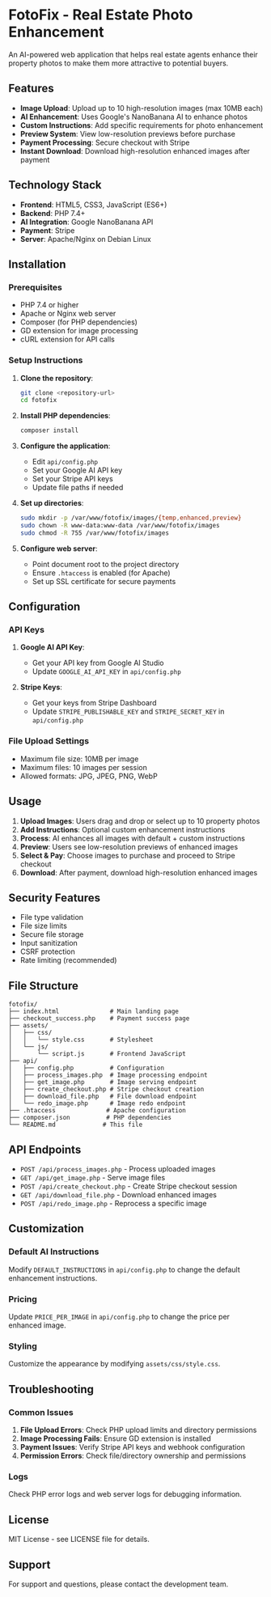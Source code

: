# FotoFix - Real Estate Photo Enhancement

An AI-powered web application that helps real estate agents enhance their property photos to make them more attractive to potential buyers.

## Features

- **Image Upload**: Upload up to 10 high-resolution images (max 10MB each)
- **AI Enhancement**: Uses Google's NanoBanana AI to enhance photos
- **Custom Instructions**: Add specific requirements for photo enhancement
- **Preview System**: View low-resolution previews before purchase
- **Payment Processing**: Secure checkout with Stripe
- **Instant Download**: Download high-resolution enhanced images after payment

## Technology Stack

- **Frontend**: HTML5, CSS3, JavaScript (ES6+)
- **Backend**: PHP 7.4+
- **AI Integration**: Google NanoBanana API
- **Payment**: Stripe
- **Server**: Apache/Nginx on Debian Linux

## Installation

### Prerequisites

- PHP 7.4 or higher
- Apache or Nginx web server
- Composer (for PHP dependencies)
- GD extension for image processing
- cURL extension for API calls

### Setup Instructions

1. **Clone the repository**:
   ```bash
   git clone <repository-url>
   cd fotofix
   ```

2. **Install PHP dependencies**:
   ```bash
   composer install
   ```

3. **Configure the application**:
   - Edit `api/config.php`
   - Set your Google AI API key
   - Set your Stripe API keys
   - Update file paths if needed

4. **Set up directories**:
   ```bash
   sudo mkdir -p /var/www/fotofix/images/{temp,enhanced,preview}
   sudo chown -R www-data:www-data /var/www/fotofix/images
   sudo chmod -R 755 /var/www/fotofix/images
   ```

5. **Configure web server**:
   - Point document root to the project directory
   - Ensure `.htaccess` is enabled (for Apache)
   - Set up SSL certificate for secure payments

## Configuration

### API Keys

1. **Google AI API Key**:
   - Get your API key from Google AI Studio
   - Update `GOOGLE_AI_API_KEY` in `api/config.php`

2. **Stripe Keys**:
   - Get your keys from Stripe Dashboard
   - Update `STRIPE_PUBLISHABLE_KEY` and `STRIPE_SECRET_KEY` in `api/config.php`

### File Upload Settings

- Maximum file size: 10MB per image
- Maximum files: 10 images per session
- Allowed formats: JPG, JPEG, PNG, WebP

## Usage

1. **Upload Images**: Users drag and drop or select up to 10 property photos
2. **Add Instructions**: Optional custom enhancement instructions
3. **Process**: AI enhances all images with default + custom instructions
4. **Preview**: Users see low-resolution previews of enhanced images
5. **Select & Pay**: Choose images to purchase and proceed to Stripe checkout
6. **Download**: After payment, download high-resolution enhanced images

## Security Features

- File type validation
- File size limits
- Secure file storage
- Input sanitization
- CSRF protection
- Rate limiting (recommended)

## File Structure

```
fotofix/
├── index.html              # Main landing page
├── checkout_success.php    # Payment success page
├── assets/
│   ├── css/
│   │   └── style.css       # Stylesheet
│   └── js/
│       └── script.js       # Frontend JavaScript
├── api/
│   ├── config.php          # Configuration
│   ├── process_images.php  # Image processing endpoint
│   ├── get_image.php       # Image serving endpoint
│   ├── create_checkout.php # Stripe checkout creation
│   ├── download_file.php   # File download endpoint
│   └── redo_image.php      # Image redo endpoint
├── .htaccess              # Apache configuration
├── composer.json          # PHP dependencies
└── README.md             # This file
```

## API Endpoints

- `POST /api/process_images.php` - Process uploaded images
- `GET /api/get_image.php` - Serve image files
- `POST /api/create_checkout.php` - Create Stripe checkout session
- `GET /api/download_file.php` - Download enhanced images
- `POST /api/redo_image.php` - Reprocess a specific image

## Customization

### Default AI Instructions

Modify `DEFAULT_INSTRUCTIONS` in `api/config.php` to change the default enhancement instructions.

### Pricing

Update `PRICE_PER_IMAGE` in `api/config.php` to change the price per enhanced image.

### Styling

Customize the appearance by modifying `assets/css/style.css`.

## Troubleshooting

### Common Issues

1. **File Upload Errors**: Check PHP upload limits and directory permissions
2. **Image Processing Fails**: Ensure GD extension is installed
3. **Payment Issues**: Verify Stripe API keys and webhook configuration
4. **Permission Errors**: Check file/directory ownership and permissions

### Logs

Check PHP error logs and web server logs for debugging information.

## License

MIT License - see LICENSE file for details.

## Support

For support and questions, please contact the development team.
